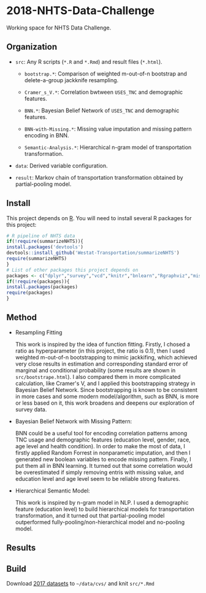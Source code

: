 # 2018-NHTS-Data-Challenge

Working space for NHTS Data Challenge.

## Organization

-  `src`: Any R scripts (`*.R` and `*.Rmd`) and result files (`*.html`).

    - `bootstrap.*`: Comparison of weighted m-out-of-n bootstrap and delete-a-group jackknife resampling. 
  
    - `Cramer_s_V.*`: Correlation bwtween `USES_TNC` and demographic features.
  
    - `BNN.*`: Bayesian Belief Network of `USES_TNC` and demographic features.
  
    - `BNN-with-Missing.*`: Missing value imputation and missing pattern encoding in BNN.
  
    - `Semantic-Analysis.*`: Hierarchical n-gram model of transportation transformation.
  
- `data`: Derived variable configuration.

- `result`: Markov chain of transportation transformation obtained by partial-pooling model.

## Install

This project depends on [R](https://cran.r-project.org/). You will need to install several R packages for this project:

```r
# R pipeline of NHTS data
if(!require(summarizeNHTS)){
install.packages('devtools')
devtools::install_github('Westat-Transportation/summarizeNHTS')
require(summarizeNHTS)
}
# List of other packages this project depends on
packages <- c("dplyr","survey","vcd","knitr","bnlearn","Rgraphviz","missForest")
if(!require(packages)){
install.packages(packages)
require(packages)
}
```

## Method

- Resampling Fitting
  
  This work is inspired by the idea of function fitting. Firstly, I chosed a ratio as hyperparameter (in this project, the ratio is 0.1), then I used weighted m-out-of-n bootstrapping to mimic jackkifing, which achieved very close results in estimation and corresponding standard error of marginal and conditional probability (some results are shown in `src/bootstrape.html`). I also compared them in more complicated calculation, like Cramer's V, and I applied this bootstrapping strategy in Bayesian Belief Network. Since bootstrapping is known to be consistent in more cases and some modern model/algorithm, such as BNN, is more or less based on it, this work broadens and deepens our exploration of survey data. 

- Bayesian Belief Network with Missing Pattern: 
  
  BNN could be a useful tool for encoding correlation patterns among TNC usage and demographic features (education level, gender, race, age level and health condition). In order to make the most of data, I firstly applied Random Forrest in nonparametic imputation, and then I generated new boolean variables to encode missing pattern. Finally, I put them all in BNN learning. It turned out that some correlation would be overestimated if simply removing entris with missing value, and education level and age level seem to be reliable strong features.

- Hierarchical Semantic Model: 
  
  This work is inspired by n-gram model in NLP. I used a demographic feature (education level) to build hierarchical models for transportation transformation, and it turned out that partial-pooling model outperformed fully-pooling/non-hierarchical model and no-pooling model.

## Results

## Build

Download [2017 datasets](https://nhts.ornl.gov/downloads) to `~/data/cvs/` and knit `src/*.Rmd`
